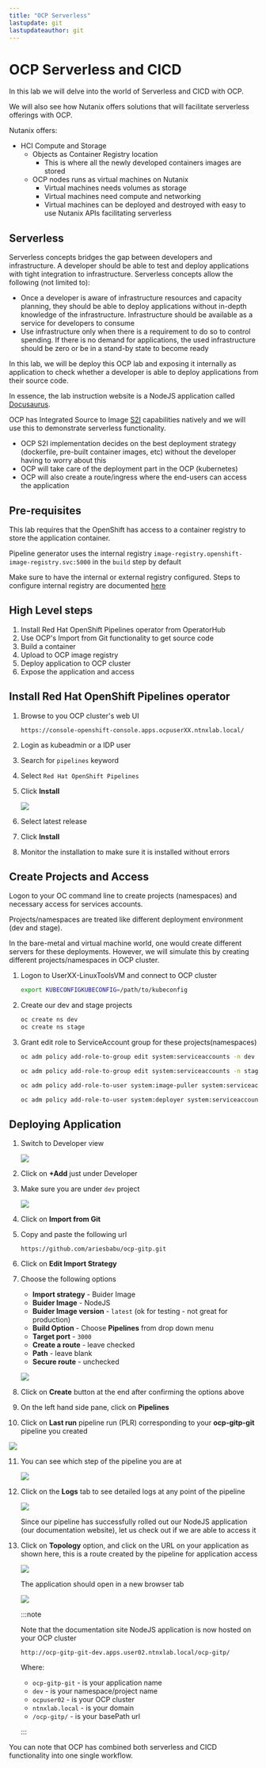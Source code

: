 ```yaml
---
title: "OCP Serverless"
lastupdate: git
lastupdateauthor: git
---
```


# OCP Serverless and CICD

In this lab we will delve into the world of Serverless and CICD with OCP. 

We will also see how Nutanix offers solutions that will facilitate serverless offerings with OCP.

Nutanix offers:

- HCI Compute and Storage
  - Objects as Container Registry location
    - This is where all the newly developed containers images are stored
  - OCP nodes runs as virtual machines on Nutanix 
    - Virtual machines needs volumes as storage
    - Virtual machines need compute and networking
    - Virtual machines can be deployed and destroyed with easy to use Nutanix APIs facilitating serverless 

## Serverless

Serverless concepts bridges the gap between developers and infrastructure. A developer should be able to test and deploy applications with tight integration to infrastructure. Serverless concepts allow the following (not limited to):

- Once a developer is aware of infrastructure resources and capacity planning, they should be able to deploy applications without in-depth knowledge of the infrastructure. Infrastructure should be available as a service for developers to consume
- Use infrastructure only when there is a requirement to do so to control spending. If there is no demand for applications, the used infrastructure should be zero or be in a stand-by state to become ready 

In this lab, we will be deploy this OCP lab and exposing it internally as application to check whether a developer is able to deploy applications from their source code. 

In essence, the lab instruction website is a NodeJS application called [Docusaurus](https://docusaurus.io). 

OCP has Integrated Source to Image [S2I](https://github.com/openshift/source-to-image) capabilities natively and we will use this to demonstrate serverless functionality. 

- OCP S2I implementation decides on the best deployment strategy (dockerfile, pre-built container images, etc) without the developer having to worry about this 
- OCP will take care of the deployment part in the OCP (kubernetes)
- OCP will also create a route/ingress where the end-users can access the application

## Pre-requisites

This lab requires that the OpenShift has access to a container registry to store the application container.

Pipeline generator uses the internal registry ``image-registry.openshift-image-registry.svc:5000`` in the ``build`` step by default 

Make sure to have the internal or external registry configured. Steps to configure internal registry are documented [here](../optional_labs/ocp_image_registry.md)

## High Level steps

1. Install Red Hat OpenShift Pipelines operator from OperatorHub
2. Use OCP's Import from Git functionality to get source code
3. Build a container 
4. Upload to OCP image registry
5. Deploy application to OCP cluster
6. Expose the application and access


## Install Red Hat OpenShift Pipelines operator

1. Browse to you OCP cluster's web UI

   ```url
   https://console-openshift-console.apps.ocpuserXX.ntnxlab.local/
   ```
2. Login as kubeadmin or a IDP user
   
3. Search for ``pipelines`` keyword
   
4. Select ``Red Hat OpenShift Pipelines``
   
5. Click **Install**
   
   ![](images/install_pipeline_operator.png)

6. Select latest release
   
7. Click **Install**
   
8. Monitor the installation to make sure it is installed without errors

## Create Projects and Access

Logon to your OC command line to create projects (namespaces) and necessary access for services accounts. 

Projects/namespaces are treated like different deployment environment (dev and stage). 

In the bare-metal and virtual machine world, one would create different servers for these deployments. However, we will simulate this by creating different projects/namespaces in OCP cluster.

1. Logon to UserXX-LinuxToolsVM and connect to OCP cluster
   
   ```bash
   export KUBECONFIGKUBECONFIG=/path/to/kubeconfig
   ```

2. Create our dev and stage projects 
   
   ```bash
   oc create ns dev
   oc create ns stage
   ```
3. Grant edit role to ServiceAccount group for these projects(namespaces)
   
   ```bash
   oc adm policy add-role-to-group edit system:serviceaccounts -n dev
   ```
   ```bash
   oc adm policy add-role-to-group edit system:serviceaccounts -n stage
   ```
   ```bash
   oc adm policy add-role-to-user system:image-puller system:serviceaccounts:stage -n dev
   ```
   ```bash
   oc adm policy add-role-to-user system:deployer system:serviceaccounts:dev -n stage
   ```
## Deploying Application

1. Switch to Developer view
   
   ![](images/dev_view.png)

2. Click on **+Add** just under Developer
   
3. Make sure you are under `dev` project 
   
   ![](images/add_gitrepo.png)

4. Click on **Import from Git**

5. Copy and paste the following url

   ```url
   https://github.com/ariesbabu/ocp-gitp.git
   ```

6. Click on **Edit Import Strategy**
   
7. Choose the following options
    
   - **Import strategy** - Buider Image
   - **Buider Image** - NodeJS
   - **Buider Image version** - ``latest`` (ok for testing - not great for production)
   - **Build Option** - Choose **Pipelines** from drop down menu
   - **Target port** - ``3000``
   - **Create a route** - leave checked
   - **Path** - leave blank
   - **Secure route** - unchecked 
   
   ![](images/dev_option1.png)

8. Click on **Create** button at the end after confirming the options above

9. On the left hand side pane, click on **Pipelines**
   
10. Click on **Last run** pipeline run (PLR) corresponding to your **ocp-gitp-git** pipeline you created
    
   ![](images/lr_plr.png)

11. You can see which step of the pipeline you are at
    
    ![](images/plr_details.png)

12. Click on the **Logs** tab to see detailed logs at any point of the pipeline
    
    ![](images/plr_logs.png)

    Since our pipeline has successfully rolled out our NodeJS application (our documentation website), let us check out if we are able to access it

13. Click on **Topology** option, and click on the URL on your application as shown here, this is a route created by the pipeline for application access
    
    ![](images/plr_topology_app_access.png)
    
    The application should open in a new browser tab

    ![](images/gitp_hosted_on_ocp.png)
    
    :::note 

    Note that the documentation site NodeJS application is now hosted on your OCP cluster

    ```url
    http://ocp-gitp-git-dev.apps.user02.ntnxlab.local/ocp-gitp/
    ```
    Where:

    - `ocp-gitp-git` - is your application name
    - `dev` - is your namespace/project name
    - `ocpuser02` - is your OCP cluster
    - `ntnxlab.local` - is your domain
    - `/ocp-gitp/` - is your basePath url

    :::

You can note that OCP has combined both serverless and CICD functionality into one single workflow.


